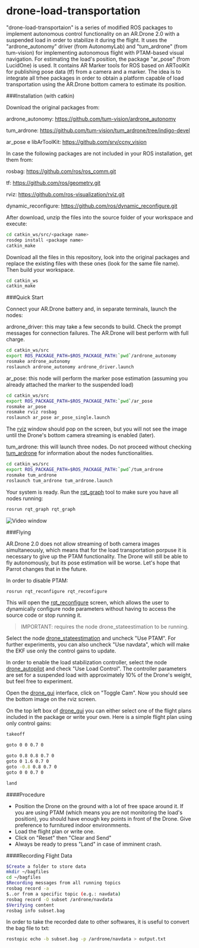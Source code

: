drone-load-transportation
=========================
"drone-load-transportaion" is a series of modified ROS packages to implement autonomous control functionality on an AR.Drone 2.0 with a suspended load in order to stabilize it during the flight. It uses the "ardrone_autonomy" driver (from AutonomyLab) and "tum_ardrone" (from tum-vision) for implementing autonomous flight with PTAM-based visual navigation. For estimating the load's position, the package "ar_pose" (from LucidOne) is used. It contains AR Marker tools for ROS based on ARToolKit for publishing pose data (tf) from a camera and a marker. The idea is to integrate all trhee packages in order to obtain a platform capable of load transportation using the AR.Drone bottom camera to estimate its position.

###Installation (with catkin)

Download the original packages from:

ardrone_autonomy: https://github.com/tum-vision/ardrone_autonomy

tum_ardrone: https://github.com/tum-vision/tum_ardrone/tree/indigo-devel

ar_pose e libArToolKit: https://github.com/srv/ccny_vision

In case the following packages are not included in your ROS installation, get them from:

rosbag: https://github.com/ros/ros_comm.git

tf: https://github.com/ros/geometry.git

rviz: https://github.com/ros-visualization/rviz.git

dynamic_reconfigure: https://github.com/ros/dynamic_reconfigure.git

After download, unzip the files into the source folder of your workspace and execute:
``` bash
cd catkin_ws/src/<package name>
rosdep install <package name>
catkin_make
```

Download all the files in this repository, look into the original packages and replace the existing files with these ones (look for the same file name). Then build your workspace.
``` bash
cd catkin_ws
catkin_make
```

###Quick Start

Connect your AR.Drone battery and, in separate terminals, launch the nodes:

ardrone_driver: this may take a few seconds to build. Check the prompt messages for connection failures. The AR.Drone will best perform with full charge.
``` bash
cd catkin_ws/src
export ROS_PACKAGE_PATH=$ROS_PACKAGE_PATH:`pwd`/ardrone_autonomy
rosmake ardrone_autonomy
roslaunch ardrone_autonomy ardrone_driver.launch
```
ar_pose: this node will perform the marker pose estimation (assuming you already attached the marker to the suspended load)
``` bash
cd catkin_ws/src
export ROS_PACKAGE_PATH=$ROS_PACKAGE_PATH:`pwd`/ar_pose
rosmake ar_pose
rosmake rviz rosbag
roslaunch ar_pose ar_pose_single.launch
```
The [rviz](http://ros.org/wiki/rviz) window should pop on the screen, but you will not see the image until the Drone's bottom camera streaming is enabled (later).

tum_ardrone: this will launch three nodes. Do not proceed without checking [tum_ardrone](https://github.com/tum-vision/tum_ardrone/tree/indigo-devel) for information about the nodes functionalities.
``` bash
cd catkin_ws/src
export ROS_PACKAGE_PATH=$ROS_PACKAGE_PATH:`pwd`/tum_ardrone
rosmake tum_ardrone
roslaunch tum_ardrone tum_ardrone.launch
```
Your system is ready. Run the [rqt_graph](http://wiki.ros.org/rqt_graph) tool to make sure you have all nodes running:

``` bash
rosrun rqt_graph rqt_graph
```

![Video window](http://wiki.ros.org/tum_ardrone/drone_stateestimation?action=AttachFile&do=get&target=video.png)

###Flying

AR.Drone 2.0 does not allow streaming of both camera images simultaneously, which means that for the load transportation porpuse it is necessary to give up the PTAM functionality. The Drone will still be able to fly autonomously, but its pose estimation will be worse. Let's hope that Parrot changes that in the future. 

In order to disable PTAM:
``` bash
rosrun rqt_reconfigure rqt_reconfigure
```
This will open the [rqt_reconfigure](http://wiki.ros.org/dynamic_reconfigure) screen, which allows the user to dynamically configure node parameters without having to access the source code or stop running it.
> IMPORTANT: requires the node drone_stateestimation to be running.

Select the node [drone_stateestimation](http://wiki.ros.org/tum_ardrone/drone_stateestimation) and uncheck "Use PTAM". For further experiments, you can also uncheck "Use navdata", which will make the EKF use only the control gains to update.

In order to enable the load stabilization controller, select the node [drone_autopilot](http://wiki.ros.org/tum_ardrone/drone_autopilot) and check "Use Load Control". The controller parameters are set for a suspended load with approximately 10% of the Drone's weight, but feel free to experiment.

Open the [drone_gui](http://wiki.ros.org/tum_ardrone/drone_gui#Keyboard_Control) interface, click on "Toggle Cam". Now you should see the bottom image on the rviz screen.

On the top left box of [drone_gui](http://wiki.ros.org/tum_ardrone/drone_gui#Keyboard_Control) you can either select one of the flight plans included in the package or write your own. Here is a simple flight plan using only control gains:

``` bash
takeoff

goto 0 0 0.7 0

goto 0.8 0.8 0.7 0
goto 0 1.6 0.7 0
goto -0.8 0.8 0.7 0
goto 0 0 0.7 0

land
```
####Procedure
- Position the Drone on the ground with a lot of free space around it. If you are using PTAM (which means you are not monitoring the load's position), you should have enough key points in front of the Drone. Give preference to furnitured indoor environmnents.
- Load the flight plan or write one.
- Click on "Reset" then "Clear and Send"
- Always be ready to press "Land" in case of imminent crash.

####Recording Flight Data
``` bash
$Create a folder to store data
mkdir ~/bagfiles
cd ~/bagfiles
$Recording messages from all running topics
rosbag record -a
$..or from a specific topic (e.g.: navdata)
rosbag record -O subset /ardrone/navdata
$Verifying content
rosbag info subset.bag
```
In order to take the recorded date to other softwares, it is useful to convert the bag file to txt:
``` bash
rostopic echo -b subset.bag -p /ardrone/navdata > output.txt
```


